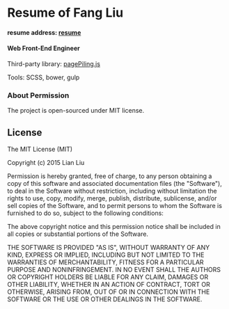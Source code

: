 # Resume of Fang Liu

#### resume address: [resume](http://skydaimond.site)

#### Web Front-End Engineer

Third-party library: [pagePiling.js](https://github.com/alvarotrigo/pagePiling.js)

Tools: SCSS, bower, gulp

### About Permission

The project is open-sourced under MIT license.

## License

The MIT License (MIT)

Copyright (c) 2015 Lian Liu

Permission is hereby granted, free of charge, to any person obtaining a copy
of this software and associated documentation files (the "Software"), to deal
in the Software without restriction, including without limitation the rights
to use, copy, modify, merge, publish, distribute, sublicense, and/or sell
copies of the Software, and to permit persons to whom the Software is
furnished to do so, subject to the following conditions:

The above copyright notice and this permission notice shall be included in
all copies or substantial portions of the Software.

THE SOFTWARE IS PROVIDED "AS IS", WITHOUT WARRANTY OF ANY KIND, EXPRESS OR
IMPLIED, INCLUDING BUT NOT LIMITED TO THE WARRANTIES OF MERCHANTABILITY,
FITNESS FOR A PARTICULAR PURPOSE AND NONINFRINGEMENT. IN NO EVENT SHALL THE
AUTHORS OR COPYRIGHT HOLDERS BE LIABLE FOR ANY CLAIM, DAMAGES OR OTHER
LIABILITY, WHETHER IN AN ACTION OF CONTRACT, TORT OR OTHERWISE, ARISING FROM,
OUT OF OR IN CONNECTION WITH THE SOFTWARE OR THE USE OR OTHER DEALINGS IN
THE SOFTWARE.
